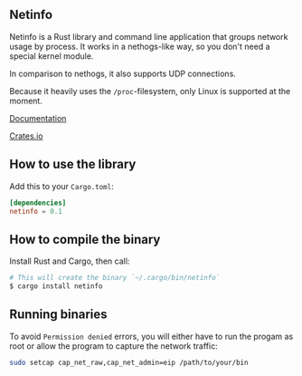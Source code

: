 Netinfo
----------

Netinfo is a Rust library and command line application that groups network usage by process. It works in a nethogs-like way, so you don't need a special kernel module.

In comparison to nethogs, it also supports UDP connections.

Because it heavily uses the `/proc`-filesystem, only Linux is supported at the moment.

[Documentation](https://docs.rs/netinfo)

[Crates.io](https://crates.io/crates/netinfo)

How to use the library
----------

Add this to your `Cargo.toml`:

```toml
[dependencies]
netinfo = 0.1
```

How to compile the binary
----------

Install Rust and Cargo, then call:

```bash
# This will create the binary `~/.cargo/bin/netinfo`
$ cargo install netinfo
```

Running binaries
----------

To avoid `Permission denied` errors, you will either have to run the progam as root or allow the program to capture the network traffic:

```bash
sudo setcap cap_net_raw,cap_net_admin=eip /path/to/your/bin
```
